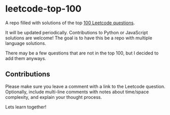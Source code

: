 # leetcode-top-100

A repo filled with solutions of the top [100 Leetcode questions](https://leetcode.com/problemset/top-100-liked-questions/). 

It will be updated periodically. Contributions to Python or JavaScript solutions are welcome! The goal is to have this be a repo with multiple language solutions.

There may be a few questions that are not in the top 100, but I decided to add them anyways.

## Contributions

Please make sure you leave a comment with a link to the Leetcode question. Optionally, include multi-line comments with notes about time/space complexity, and explain your thought process.

Lets learn together!
